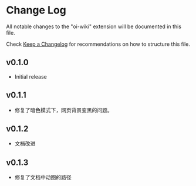 # Change Log

All notable changes to the "oi-wiki" extension will be documented in this file.

Check [Keep a Changelog](http://keepachangelog.com/) for recommendations on how to structure this file.

## v0.1.0

- Initial release

## v0.1.1

- 修复了暗色模式下，网页背景变黑的问题。

## v0.1.2

- 文档改进

## v0.1.3

- 修复了文档中动图的路径
